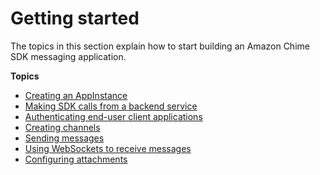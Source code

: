 # Getting started<a name="getting-started"></a>

The topics in this section explain how to start building an Amazon Chime SDK messaging application\.

**Topics**
+ [Creating an AppInstance](create-app-instance.md)
+ [Making SDK calls from a backend service](call-from-backend.md)
+ [Authenticating end\-user client applications](auth-client-apps.md)
+ [Creating channels](creating-channels.md)
+ [Sending messages](send-messages.md)
+ [Using WebSockets to receive messages](websockets.md)
+ [Configuring attachments](configure-attachments.md)